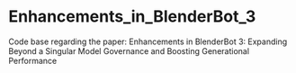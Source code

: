 # Enhancements_in_BlenderBot_3
Code base regarding the paper: Enhancements in BlenderBot 3: Expanding Beyond a Singular Model Governance and Boosting Generational Performance
